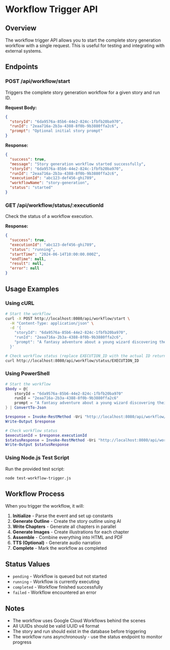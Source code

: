 # Workflow Trigger API

## Overview

The workflow trigger API allows you to start the complete story generation workflow with a single request. This is useful for testing and integrating with external systems.

## Endpoints

### POST /api/workflow/start

Triggers the complete story generation workflow for a given story and run ID.

**Request Body:**
```json
{
  "storyId": "6da9576a-85b6-44e2-824c-1fbfb20ba970",
  "runId": "2eaa716a-2b3a-4388-8f0b-9b3880ffa2c6",
  "prompt": "Optional initial story prompt"
}
```

**Response:**
```json
{
  "success": true,
  "message": "Story generation workflow started successfully",
  "storyId": "6da9576a-85b6-44e2-824c-1fbfb20ba970",
  "runId": "2eaa716a-2b3a-4388-8f0b-9b3880ffa2c6",
  "executionId": "abc123-def456-ghi789",
  "workflowName": "story-generation",
  "status": "started"
}
```

### GET /api/workflow/status/:executionId

Check the status of a workflow execution.

**Response:**
```json
{
  "success": true,
  "executionId": "abc123-def456-ghi789",
  "status": "running",
  "startTime": "2024-06-14T10:00:00.000Z",
  "endTime": null,
  "result": null,
  "error": null
}
```

## Usage Examples

### Using cURL

```bash
# Start the workflow
curl -X POST http://localhost:8080/api/workflow/start \
  -H "Content-Type: application/json" \
  -d '{
    "storyId": "6da9576a-85b6-44e2-824c-1fbfb20ba970",
    "runId": "2eaa716a-2b3a-4388-8f0b-9b3880ffa2c6",
    "prompt": "A fantasy adventure about a young wizard discovering their powers"
  }'

# Check workflow status (replace EXECUTION_ID with the actual ID returned from start)
curl http://localhost:8080/api/workflow/status/EXECUTION_ID
```

### Using PowerShell

```powershell
# Start the workflow
$body = @{
    storyId = "6da9576a-85b6-44e2-824c-1fbfb20ba970"
    runId = "2eaa716a-2b3a-4388-8f0b-9b3880ffa2c6"
    prompt = "A fantasy adventure about a young wizard discovering their powers"
} | ConvertTo-Json

$response = Invoke-RestMethod -Uri "http://localhost:8080/api/workflow/start" -Method POST -Body $body -ContentType "application/json"
Write-Output $response

# Check workflow status
$executionId = $response.executionId
$statusResponse = Invoke-RestMethod -Uri "http://localhost:8080/api/workflow/status/$executionId" -Method GET
Write-Output $statusResponse
```

### Using Node.js Test Script

Run the provided test script:

```bash
node test-workflow-trigger.js
```

## Workflow Process

When you trigger the workflow, it will:

1. **Initialize** - Parse the event and set up constants
2. **Generate Outline** - Create the story outline using AI
3. **Write Chapters** - Generate all chapters in parallel
4. **Generate Images** - Create illustrations for each chapter
5. **Assemble** - Combine everything into HTML and PDF
6. **TTS (Optional)** - Generate audio narration
7. **Complete** - Mark the workflow as completed

## Status Values

- `pending` - Workflow is queued but not started
- `running` - Workflow is currently executing
- `completed` - Workflow finished successfully
- `failed` - Workflow encountered an error

## Notes

- The workflow uses Google Cloud Workflows behind the scenes
- All UUIDs should be valid UUID v4 format
- The story and run should exist in the database before triggering
- The workflow runs asynchronously - use the status endpoint to monitor progress
